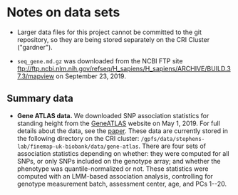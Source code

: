# Notes on data sets

+ Larger data files for this project cannot be committed to the git
repository, so they are being stored separately on the CRI Cluster
("gardner").

+ `seq_gene.md.gz` was downloaded from the NCBI FTP site
  ftp://ftp.ncbi.nlm.nih.gov/refseq/H_sapiens/H_sapiens/ARCHIVE/BUILD.37.3/mapview on September 23, 2019.

## Summary data

+ **Gene ATLAS data.** We downloaded SNP association statistics for
standing height from the [GeneATLAS][gene-atlas] website on May
1, 2019. For full details about the data, see the
[paper][gene-atlas-paper]. These data are currently stored in the
following directory on the CRI cluster:
`/gpfs/data/stephens-lab/finemap-uk-biobank/data/gene-atlas`. There
are four sets of association statistics depending on whether: they
were computed for all SNPs, or only SNPs included on the genotype
array; and whether the phenotype was quantile-normalized or not. These
statistics were computed with an LMM-based association analysis,
controlling for genotype measurement batch, assessment center, age,
and PCs 1--20.

[gene-atlas]:       http://geneatlas.roslin.ed.ac.uk
[gene-atlas-paper]: https://doi.org/10.1038/s41588-018-0248-z

